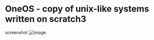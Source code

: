 # OneOS - copy of unix-like systems written on scratch3

screenshot
![image](https://github.com/user-attachments/assets/19ecaa3f-8d6e-4fa8-8557-cac119009fdd)
